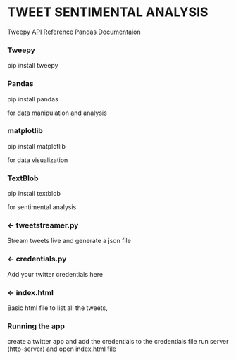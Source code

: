 TWEET SENTIMENTAL ANALYSIS
=================

Tweepy [API Reference](http://docs.tweepy.org/en/v3.5.0/api.html)
Pandas [Documentaion](http://pandas.pydata.org/pandas-docs/stable/)

### Tweepy

pip install tweepy

### Pandas

pip install pandas

for data manipulation and analysis

### matplotlib

pip install matplotlib

for data visualization

### TextBlob

pip install textblob

for sentimental analysis

### ← tweetstreamer.py

Stream tweets live and generate a json file

### ← credentials.py

Add your twitter credentials here

### ← index.html

Basic html file to list all the tweets,

### Running the app

create a twitter app and add the credentials to the credentials file
run server (http-server) and open index.html file


